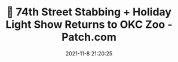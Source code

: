 ---
"title": "🌱 74th Street Stabbing + Holiday Light Show Returns to OKC Zoo - Patch.com"
"date": "2021-11-8 21:20:25"
"feed_name": "GOOGLENEWSINDUSTRIAL"
"feed_website": "https://news.google.com/search?q=industrial%2Bincident&hl=en-US&gl=US&ceid=US:en"
"feed_rss": "https://news.google.com/rss/search?q=industrial%2Bincident&hl=en-US&gl=US&ceid=US:en"
"link": "https://patch.com/oklahoma/oklahoma-city/74th-street-stabbing-holiday-light-show-returns-okc-zoo"
"source": "{'href': 'https://patch.com', 'title': 'Patch.com'}"
"file": "_posts/2021-1-1-b00fb47d5dd2dee9ca2d05617c93df48f3405d25.md"
"accident": "0"
"drilling": "0"
"dead": "0"
"injured": "0"
"arrested": "0"
"place": "unknown place"
"where": "unknown site"
"causes": "unknown"
"place_uri": "unknown place"
---